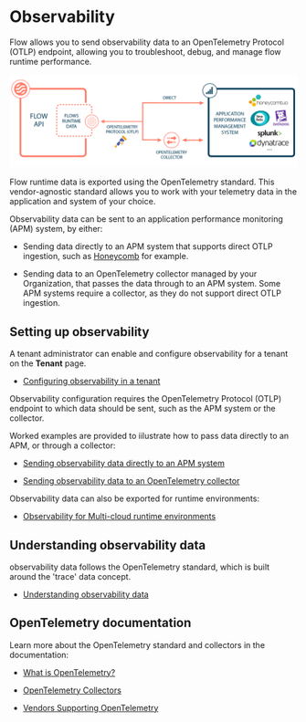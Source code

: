 # Observability

<head>
  <meta name="guidename" content="Flow"/>
  <meta name="context" content="GUID-e3ebeb63-f184-4c13-88a5-e20b9115ae10"/>
</head>


Flow allows you to send observability data to an OpenTelemetry Protocol \(OTLP\) endpoint, allowing you to troubleshoot, debug, and manage flow runtime performance.

![Observability](../Images/img-flo-Observability_architecture_1b09ae53-1df6-4b48-9cfe-91cf159aec0c.png)

Flow runtime data is exported using the OpenTelemetry standard. This vendor-agnostic standard allows you to work with your telemetry data in the application and system of your choice.

Observability data can be sent to an application performance monitoring \(APM\) system, by either:

-   Sending data directly to an APM system that supports direct OTLP ingestion, such as [Honeycomb](https://www.honeycomb.io/) for example.

-   Sending data to an OpenTelemetry collector managed by your Organization, that passes the data through to an APM system. Some APM systems require a collector, as they do not support direct OTLP ingestion.


## Setting up observability

A tenant administrator can enable and configure observability for a tenant on the **Tenant** page.

-   [Configuring observability in a tenant](flo-Observability_configuration_0b36d4b4-5f27-49d2-b9e2-487954d6df5b.md)


Observability configuration requires the OpenTelemetry Protocol \(OTLP\) endpoint to which data should be sent, such as the APM system or the collector.

Worked examples are provided to iilustrate how to pass data directly to an APM, or through a collector:

-   [Sending observability data directly to an APM system](flo-Observability_APM_4e75f3bd-9caa-4a4a-ac12-5d94b1a7dff2.md)

-   [Sending observability data to an OpenTelemetry collector](flo-Observability_Collector_8b3010e3-51b1-43b5-8b09-9575e59610b0.md)


Observability data can also be exported for runtime environments:

-   [Observability for Multi-cloud runtime environments](flo-Observability_MC_133943ce-340c-4be1-a401-2f8a3e3741e9.md)


## Understanding observability data

observability data follows the OpenTelemetry standard, which is built around the 'trace' data concept.

-   [Understanding observability data](flo-Observability_Understanding_Data_202a04d0-c3ce-42fb-b18f-909c95c87ed4.md)


## OpenTelemetry documentation

Learn more about the OpenTelemetry standard and collectors in the documentation:

-   [What is OpenTelemetry?](https://opentelemetry.io/docs/concepts/what-is-opentelemetry/)

-   [OpenTelemetry Collectors](https://opentelemetry.io/docs/collector/)

-   [Vendors Supporting OpenTelemetry](https://opentelemetry.io/vendors/)